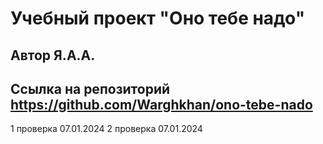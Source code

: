 # Учебный проект "Оно тебе надо"
## Автор Я.А.А.
Cсылка на репозиторий https://github.com/Warghkhan/ono-tebe-nado
----
1 проверка 07.01.2024
2 проверка 07.01.2024
